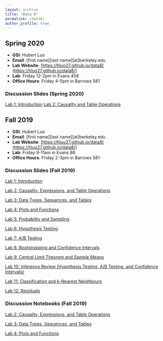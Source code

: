 ```yaml
---
layout: archive
title: "Data 8"
permalink: /data8/
author_profile: true
---
```


## Spring 2020

- **GSI**: Hubert Luo
- **Email**: [first name][last name][at]berkeley.edu
- **Lab Website**: [https://hluo27.github.io/data8](https://hluo27.github.io/data8/)
- **Lab**: Friday 12-2pm in Evans 458
- **Office Hours**: Friday 4-5pm in Barrows 581

### Discussion Slides (Spring 2020)

[Lab 1: Introduction](https://github.com/hLuo27/teaching/raw/master/data8/slides/sp20_lab1.pdf)
[Lab 2: Causality and Table Operations](https://github.com/hLuo27/teaching/raw/master/data8/slides/sp20_lab2.pdf)

## Fall 2019

- **GSI**: Hubert Luo
- **Email**: [first name][last name][at]berkeley.edu
- **Lab Website**: [https://hluo27.github.io/data8](https://hluo27.github.io/data8/)
- **Lab**: Friday 9-11am in Evans B6
- **Office Hours**: Friday 2-3pm in Barrows 581

### Discussion Slides (Fall 2019)

[Lab 1: Introduction](https://github.com/hLuo27/teaching/raw/master/data8/slides/lab1.pdf)

[Lab 2: Causality, Expressions, and Table Operations](https://github.com/hLuo27/teaching/raw/master/data8/slides/lab2.pdf)

[Lab 3: Data Types, Sequences, and Tables](https://github.com/hLuo27/teaching/raw/master/data8/slides/lab3.pdf)

[Lab 4: Plots and Functions](https://github.com/hLuo27/teaching/raw/master/data8/slides/lab4.pdf)

[Lab 5: Probability and Sampling](https://github.com/hLuo27/teaching/raw/master/data8/slides/lab5.pdf)

[Lab 6: Hypothesis Testing](https://github.com/hLuo27/teaching/raw/master/data8/slides/lab6.pdf)

[Lab 7: A/B Testing](https://github.com/hLuo27/teaching/raw/master/data8/slides/lab7.pdf)

[Lab 8: Bootstrapping and Confidence Intervals](https://github.com/hLuo27/teaching/raw/master/data8/slides/lab8.pdf)

[Lab 9: Central Limit Theorem and Sample Means](https://github.com/hLuo27/teaching/raw/master/data8/slides/lab9.pdf)

[Lab 10: Inference Review (Hypothesis Testing, A/B Testing, and Confidence Intervals)](https://github.com/hLuo27/teaching/raw/master/data8/slides/lab10.pdf)

[Lab 11: Classification and k-Nearest Neighbours](https://github.com/hLuo27/teaching/raw/master/data8/slides/lab11.pdf)

[Lab 12: Residuals](https://github.com/hLuo27/teaching/raw/master/data8/slides/lab12.pdf)

### Discussion Notebooks (Fall 2019)

[Lab 2: Causality, Expressions, and Table Operations](https://github.com/hLuo27/teaching/blob/master/data8/notebooks/lab2.ipynb)

[Lab 3: Data Types, Sequences, and Tables](https://github.com/hLuo27/teaching/blob/master/data8/notebooks/lab3.ipynb)

[Lab 4: Plots and Functions](https://github.com/hLuo27/teaching/blob/master/data8/notebooks/lab4.ipynb)